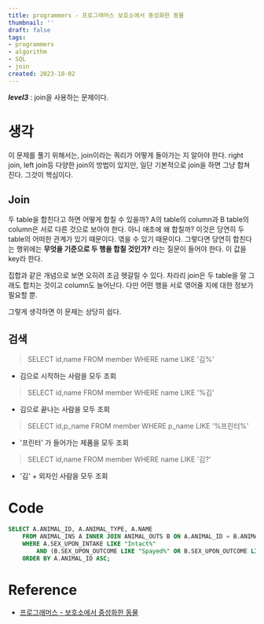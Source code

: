```yaml
---
title: programmers - 프로그래머스 보호소에서 중성화한 동물
thumbnail: ''
draft: false
tags:
- programmers
- algorithm
- SQL
- join
created: 2023-10-02
---
```


***level3*** : join을 사용하는 문제이다.

# 생각

이 문제를 풀기 위해서는, join이라는 쿼리가 어떻게 돌아가는 지 알아야 한다. right join, left join등 다양한 join의 방법이 있지만, 일단 기본적으로 join을 하면 그냥 합쳐진다. 그것이 핵심이다.

## Join

두 table을 합친다고 하면 어떻게 합칠 수 있을까? A의 table의 column과 B table의 column은 서로 다른 것으로 보아야 한다. 아니 애초에 왜 합칠까? 이것은 당연히 두 table의 어떠한 관계가 있기 때문이다. 엮을 수 있기 때문이다. 그렇다면 당연히 합친다는 행위에는 **무엇을 기준으로 두 행을 합칠 것인가?** 라는 질문이 들어야 한다. 이 값을 key라 한다.

집합과 같은 개념으로 보면 오히려 조금 헷갈릴 수 있다. 차라리 join은 두 table을 말 그래도 합치는 것이고 column도 늘어난다. 다만 어떤 행을 서로 엮어줄 지에 대한 정보가 필요할 뿐.

그렇게 생각하면 이 문제는 상당히 쉽다.

## 검색

 > 
 > SELECT id,name FROM member WHERE name LIKE '김%'

* 김으로 시작하는 사람을 모두 조회

 > 
 > SELECT id,name FROM member WHERE name LIKE '%김'

* 김으로 끝나는 사람을 모두 조회

 > 
 > SELECT id,p_name FROM member WHERE p_name LIKE '%프린터%'

* '프린터' 가 들어가는 제품을 모두 조회

 > 
 > SELECT id,name FROM member WHERE name LIKE '김?'

* '김' + 외자인 사람을 모두 조회

# Code

````sql
SELECT A.ANIMAL_ID, A.ANIMAL_TYPE, A.NAME
    FROM ANIMAL_INS A INNER JOIN ANIMAL_OUTS B ON A.ANIMAL_ID = B.ANIMAL_ID
    WHERE A.SEX_UPON_INTAKE LIKE "Intact%"
        AND (B.SEX_UPON_OUTCOME LIKE "Spayed%" OR B.SEX_UPON_OUTCOME LIKE "Neutered%")
    ORDER BY A.ANIMAL_ID ASC;
````

# Reference

* [프로그래머스 - 보호소에서 중성화한 동물](https://programmers.co.kr/learn/courses/30/lessons/59045)
